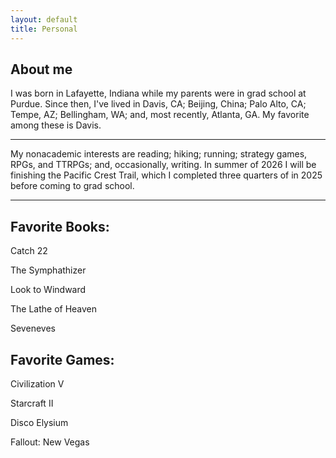 ```yaml
---
layout: default
title: Personal
---
```


## About me
I was born in Lafayette, Indiana while my parents were in grad school at Purdue. 
Since then, I've lived in Davis, CA; Beijing, China; Palo Alto, CA; Tempe, AZ; Bellingham, WA; and, most recently, Atlanta, GA. My favorite among these is Davis.

---

My nonacademic interests are reading; hiking; running; strategy games, RPGs, and TTRPGs; and, occasionally, writing. In summer of 2026 I will be finishing the Pacific Crest Trail, which I completed three quarters of in 2025 before coming to grad school.

---

## Favorite Books:
Catch 22

The Symphathizer

Look to Windward

The Lathe of Heaven

Seveneves

## Favorite Games:
Civilization V

Starcraft II

Disco Elysium

Fallout: New Vegas


